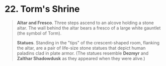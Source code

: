 # 22. Torm's Shrine

>**Altar and Fresco**. Three steps ascend to an alcove holding a stone altar. The wall behind the altar bears a fresco of a large white gauntlet (the symbol of Torm).
>
>**Statues**. Standing in the "tips" of the crescent-shaped room, flanking the altar, are a pair of life-size stone statues that depict human paladins clad in plate armor. (The statues resemble **Dezmyr** and **Zalthar Shadowdusk** as they appeared when they were alive.)
>